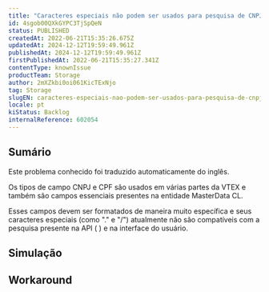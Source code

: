 ```yaml
---
title: "Caracteres especiais não podem ser usados para pesquisa de CNPJ no MasterData"
id: 4sgob00QXkGYPC3TjSpQeN
status: PUBLISHED
createdAt: 2022-06-21T15:35:26.675Z
updatedAt: 2024-12-12T19:59:49.961Z
publishedAt: 2024-12-12T19:59:49.961Z
firstPublishedAt: 2022-06-21T15:35:27.341Z
contentType: knownIssue
productTeam: Storage
author: 2mXZkbi0oi061KicTExNjo
tag: Storage
slugEN: caracteres-especiais-nao-podem-ser-usados-para-pesquisa-de-cnpj-no-masterdata
locale: pt
kiStatus: Backlog
internalReference: 602054
---
```


## Sumário

<div class="alert alert-info">
  <p>Este problema conhecido foi traduzido automaticamente do inglês.</p>
</div>


Os tipos de campo CNPJ e CPF são usados em várias partes da VTEX e também são campos essenciais presentes na entidade MasterData CL.

Esses campos devem ser formatados de maneira muito específica e seus caracteres especiais (como "." e "/") atualmente não são compatíveis com a pesquisa presente na API ( ) e na interface do usuário.

## Simulação



## Workaround




